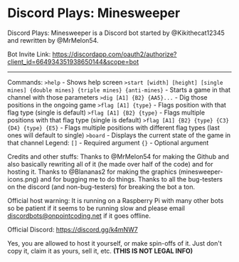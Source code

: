 # Discord Plays: Minesweeper
Discord Plays: Minesweeper is a Discord bot started by @Kikithecat12345 and rewritten by @MrMelon54.

Bot Invite Link: https://discordapp.com/oauth2/authorize?client_id=664934351938650144&scope=bot
***
Commands:
`>help` - Shows help screen
`>start [width] [height] [single mines] {double mines} {triple mines} {anti-mines}` - Starts a game in that channel with those parameters
`>dig [A1] {B2} {AA5}...` - Dig those positions in the ongoing game
`>flag [A1] {type}` - Flags position with that flag type (single is default)
`>flag [A1] {B2} {type}` - Flags multiple positions with that flag type (single is default)
`>flag [A1] {B2} {type} {C3} {D4} {type} {E5}` - Flags multiple positions with different flag types (last ones will default to single)
`>board` - Displays the current state of the game in that channel
Legend:
`[]` - Required argument
`{}` - Optional argument

Credits and other stuffs:
Thanks to @MrMelon54 for making the Github and also basically rewriting all of it (he made over half of the code) and for hosting it.
Thanks to @Blananas2 for making the graphics (minesweeper-icons.png) and for bugging me to do things.
Thanks to all the bug-testers on the discord (and non-bug-testers) for breaking the bot a ton.

Official host warning: It is running on a Raspberry Pi with many other bots so be patient if it seems to be running slow and please email discordbots@onpointcoding.net if it goes offline.

Official Discord: https://discord.gg/k4mNW7

Yes, you are allowed to host it yourself, or make spin-offs of it. Just don't copy it, claim it as yours, sell it, etc. **(THIS IS __NOT__ LEGAL INFO)**
